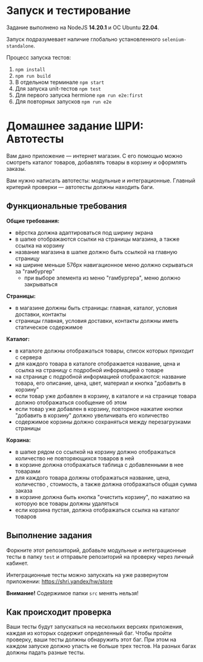 # Запуск и тестирование

Задание выполнено на NodeJS **14.20.1** и ОС Ubuntu **22.04**. 

Запуск подразумевает наличие глобально установленного `selenium-standalone`.

Процесс запуска тестов: <br>
1. `npm install`
2. `npm run build`
3. В отдельном терминале `npm start`
4. Для запуска unit-тестов `npm test`
5. Для первого запуска hermione `npm run e2e:first`
6. Для повторных запусков `npm run e2e`

# Домашнее задание ШРИ: Автотесты

Вам дано приложение — интернет магазин. С его помощью можно смотреть каталог товаров, добавлять товары в корзину и оформлять заказы.

Вам нужно написать автотесты: модульные и интеграционные. Главный критерий проверки — автотесты должны находить баги.

## Функциональные требования

**Общие требования:**
- вёрстка должна адаптироваться под ширину экрана
- в шапке отображаются ссылки на страницы магазина, а также ссылка на корзину
- название магазина в шапке должно быть ссылкой на главную страницу
- на ширине меньше 576px навигационное меню должно скрываться за "гамбургер"
  - при выборе элемента из меню "гамбургера", меню должно закрываться

**Страницы:**
- в магазине должны быть страницы: главная, каталог, условия доставки, контакты
- страницы главная, условия доставки, контакты должны иметь статическое содержимое

**Каталог:**
- в каталоге должны отображаться товары, список которых приходит с сервера
- для каждого товара в каталоге отображается название, цена и ссылка на страницу с подробной информацией о товаре
- на странице с подробной информацией отображаются: название товара, его описание, цена, цвет, материал и кнопка "добавить в корзину"
- если товар уже добавлен в корзину, в каталоге и на странице товара должно отображаться сообщение об этом
- если товар уже добавлен в корзину, повторное нажатие кнопки "добавить в корзину" должно увеличивать его количество
- содержимое корзины должно сохраняться между перезагрузками страницы

**Корзина:**
- в шапке рядом со ссылкой на корзину должно отображаться количество не повторяющихся товаров в ней
- в корзине должна отображаться таблица с добавленными в нее товарами
- для каждого товара должны отображаться название, цена, количество , стоимость, а также должна отображаться общая сумма заказа
- в корзине должна быть кнопка "очистить корзину", по нажатию на которую все товары должны удаляться
- если корзина пустая, должна отображаться ссылка на каталог товаров

## Выполнение задания

Форкните этот репозиторий, добавьте модульные и интеграционные тесты в папку `test` и отправьте репозиторий на проверку через личный кабинет.

Интеграционные тесты можно запускать на уже развернутом приложении: https://shri.yandex/hw/store

**Внимание!** Содержимое папки `src` менять нельзя!

## Как происходит проверка

Ваши тесты будут запускаться на нескольких версиях приложения, каждая из которых содержит определенный баг. Чтобы пройти проверку, ваши тесты должны обнаружить этот баг. При этом на каждом запуске должно упасть не больше трех тестов. На разных багах должны падать разные тесты.
